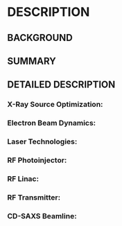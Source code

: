 # DESCRIPTION

## BACKGROUND

## SUMMARY

## DETAILED DESCRIPTION

### X-Ray Source Optimization:

### Electron Beam Dynamics:

### Laser Technologies:

### RF Photoinjector:

### RF Linac:

### RF Transmitter:

### CD-SAXS Beamline:

